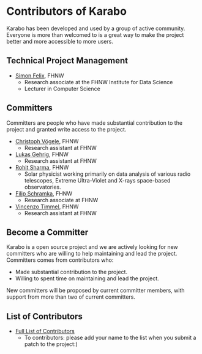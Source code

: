 Contributors of Karabo
============================
Karabo has been developed and used by a group of active community. Everyone is more than welcomed to is a great way to make the project better and more accessible to more users.

Technical Project Management
----------
* [Simon Felix](https://www.fhnw.ch/de/personen/simon-felix), FHNW
    - Research associate at the FHNW Institute for Data Science﻿
    - Lecturer in Computer Science


Committers
----------
Committers are people who have made substantial contribution to the project and granted write access to the project.

* [Christoph Vögele](https://github.com/cvoegele), FHNW
    - Research assistant at FHNW
* [Lukas Gehrig](https://github.com/Lukas113), FHNW
    - Research assistant at FHNW
* [Rohit Sharma](https://github.com/rohitcbscient), FHNW
    - Solar physicist working primarily on data analysis of various radio telescopes, Extreme Ultra-Violet and X-rays space-based observatories. 
* [Filip Schramka](https://github.com/fschramka), FHNW
    - Research associate at FHNW
* [Vincenzo Timmel](https://github.com/kenfus), FHNW
    - Research assistant at FHNW


Become a Committer
------------------
Karabo is a open source project and we are actively looking for new committers who are willing to help maintaining and lead the project.
Committers comes from contributors who:
* Made substantial contribution to the project.
* Willing to spent time on maintaining and lead the project.

New committers will be proposed by current committer members, with support from more than two of current committers.

List of Contributors
--------------------
* [Full List of Contributors](https://github.com/i4Ds/Karabo-Pipeline/graphs/contributors)
    - To contributors: please add your name to the list when you submit a patch to the project:)